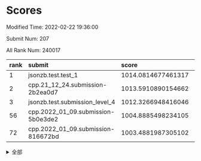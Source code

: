 # Scores

Modified Time: 2022-02-22 19:36:00

Submit Num: 207

All Rank Num: 240017

| rank |               submit               |       score        |       sigma        | pk_num |
| :--- | :--------------------------------- | :----------------- | :----------------- | :----- |
| 1    | jsonzb.test.test_1                 | 1014.0814677461317 | 0.8259198535668051 | 4636   |
| 2    | cpp.21_12_24.submission-2b2ea0d7   | 1013.5910890154662 | 0.8081960516128317 | 4636   |
| 3    | jsonzb.test.submission_level_4     | 1012.3266948416046 | 0.8059953028029344 | 4638   |
| 56   | cpp.2022_01_09.submission-5b0e3de2 | 1004.8885498234105 | 0.7290399800709167 | 4635   |
| 72   | cpp.2022_01_09.submission-816672bd | 1003.4881987305102 | 0.7135347629538331 | 4640   |


<details>
<summary>全部</summary>

| rank |                 submit                 |       score        |       sigma        | pk_num |
| :--- | :------------------------------------- | :----------------- | :----------------- | :----- |
| 1    | jsonzb.test.test_1                     | 1014.0814677461317 | 0.8259198535668051 | 4636   |
| 2    | cpp.21_12_24.submission-2b2ea0d7       | 1013.5910890154662 | 0.8081960516128317 | 4636   |
| 3    | jsonzb.test.submission_level_4         | 1012.3266948416046 | 0.8059953028029344 | 4638   |
| 4    | gobigger.level_3.submission_level_3_20 | 1011.9280099366133 | 0.7622829757826862 | 4639   |
| 5    | gobigger.level_3.submission_level_3_32 | 1011.7186533917647 | 0.7748425896691358 | 4640   |
| 6    | gobigger.level_3.submission_level_3_24 | 1011.2768904330818 | 0.7715329833388129 | 4637   |
| 7    | gobigger.level_3.submission_level_3_11 | 1011.1996505946181 | 0.7604246574503256 | 4639   |
| 8    | gobigger.level_3.submission_level_3_34 | 1011.1094348735446 | 0.7780646366405247 | 4636   |
| 9    | gobigger.level_3.submission_level_3_30 | 1011.0286711303371 | 0.7888809637521144 | 4636   |
| 10   | gobigger.level_3.submission_level_3_48 | 1010.6640156143308 | 0.7641822903295834 | 4634   |
| 11   | gobigger.level_3.submission_level_3_5  | 1010.6392203672432 | 0.7447229317861297 | 4634   |
| 12   | gobigger.level_3.submission_level_3_7  | 1010.5625509714473 | 0.7734432313909092 | 4642   |
| 13   | gobigger.level_3.submission_level_3_6  | 1010.4622446172119 | 0.7729293429260419 | 4632   |
| 14   | gobigger.level_3.submission_level_3_16 | 1010.4316789898569 | 0.7675404228285901 | 4641   |
| 15   | gobigger.level_3.submission_level_3_17 | 1010.3986043599647 | 0.8006361431360914 | 4640   |
| 16   | gobigger.level_3.submission_level_3_18 | 1010.3352688627431 | 0.7515864965507846 | 4636   |
| 17   | gobigger.level_3.submission_level_3_44 | 1010.2454834014482 | 0.7467484694798794 | 4639   |
| 18   | gobigger.level_3.submission_level_3_2  | 1010.1553408813835 | 0.7617687994141331 | 4638   |
| 19   | gobigger.level_3.submission_level_3_26 | 1010.0461982655886 | 0.7575260135027946 | 4645   |
| 20   | gobigger.level_3.submission_level_3_49 | 1010.0384392799293 | 0.7720790070749333 | 4639   |
| 21   | gobigger.level_3.submission_level_3_33 | 1010.0253176437768 | 0.7542552247401575 | 4645   |
| 22   | gobigger.level_3.submission_level_3_47 | 1010.0014729020642 | 0.7745099416807325 | 4645   |
| 23   | gobigger.level_3.submission_level_3_41 | 1009.9764203073088 | 0.7382681556956032 | 4636   |
| 24   | gobigger.level_3.submission_level_3_37 | 1009.8623819487527 | 0.7520317033640371 | 4637   |
| 25   | gobigger.level_3.submission_level_3_13 | 1009.8446785972612 | 0.7545820189641953 | 4638   |
| 26   | gobigger.level_3.submission_level_3_42 | 1009.8037228283932 | 0.7701856368998997 | 4635   |
| 27   | gobigger.level_3.submission_level_3_21 | 1009.7955230761405 | 0.7475102241747595 | 4635   |
| 28   | gobigger.level_3.submission_level_3_35 | 1009.784428517522  | 0.7662299536606572 | 4638   |
| 29   | gobigger.level_3.submission_level_3_9  | 1009.7817425903118 | 0.7710036520799625 | 4637   |
| 30   | gobigger.level_3.submission_level_3_14 | 1009.7722426280062 | 0.7395061909199562 | 4630   |
| 31   | gobigger.level_3.submission_level_3_36 | 1009.7483301801263 | 0.7630408256672778 | 4638   |
| 32   | gobigger.level_3.submission_level_3_43 | 1009.7207280855318 | 0.7661676926543826 | 4638   |
| 33   | gobigger.level_3.submission_level_3_23 | 1009.7019224969558 | 0.7621556385189029 | 4634   |
| 34   | gobigger.level_3.submission_level_3_4  | 1009.6657205264538 | 0.7596638233252601 | 4637   |
| 35   | gobigger.level_3.submission_level_3_46 | 1009.6397282987185 | 0.7394453087240388 | 4642   |
| 36   | gobigger.level_3.submission_level_3_28 | 1009.6341155907378 | 0.7659692297621709 | 4640   |
| 37   | gobigger.level_3.submission_level_3_31 | 1009.6125281689208 | 0.7494646808279777 | 4642   |
| 38   | gobigger.level_3.submission_level_3_25 | 1009.5863973791223 | 0.7432171009244966 | 4636   |
| 39   | gobigger.level_3.submission_level_3_45 | 1009.581680497769  | 0.7573253119845887 | 4634   |
| 40   | gobigger.level_3.submission_level_3_10 | 1009.532468685041  | 0.7376093836710451 | 4637   |
| 41   | gobigger.level_3.submission_level_3_19 | 1009.3912934734482 | 0.759197806762023  | 4637   |
| 42   | gobigger.level_3.submission_level_3_8  | 1009.3803417534509 | 0.7872309631797221 | 4640   |
| 43   | gobigger.level_3.submission_level_3_3  | 1009.3486623501486 | 0.7648063916936138 | 4636   |
| 44   | gobigger.level_3.submission_level_3_40 | 1009.2692801940475 | 0.7417500565792848 | 4640   |
| 45   | gobigger.level_3.submission_level_3_27 | 1009.2572300692873 | 0.7311760965680074 | 4640   |
| 46   | gobigger.level_3.submission_level_3_29 | 1009.255217918027  | 0.7659186709022593 | 4641   |
| 47   | gobigger.level_3.submission_level_3_22 | 1009.21294382966   | 0.7496840775637635 | 4642   |
| 48   | gobigger.level_3.submission_level_3_1  | 1009.1866386315392 | 0.7702114196460143 | 4634   |
| 49   | gobigger.level_3.submission_level_3_15 | 1009.1695168258399 | 0.7379358555369194 | 4639   |
| 50   | gobigger.level_3.submission_level_3_38 | 1009.0255235577952 | 0.7548760541601096 | 4635   |
| 51   | gobigger.level_3.submission_level_3_12 | 1008.7467760225406 | 0.7746468589189944 | 4641   |
| 52   | gobigger.level_3.submission_level_3_39 | 1008.6409888173971 | 0.7439382148989389 | 4640   |
| 53   | gobigger.level_3.submission_level_3_0  | 1008.0053263789324 | 0.7448569379737444 | 4642   |
| 54   | gobigger.level_1.submission_level_1_48 | 1005.2145374989228 | 0.710166611182751  | 4641   |
| 55   | gobigger.level_1.submission_level_1_27 | 1005.0210299051371 | 0.7206251332122791 | 4638   |
| 56   | cpp.2022_01_09.submission-5b0e3de2     | 1004.8885498234105 | 0.7290399800709167 | 4635   |
| 57   | gobigger.level_1.submission_level_1_31 | 1004.7937610866442 | 0.7334692105729467 | 4636   |
| 58   | gobigger.level_1.submission_level_1_14 | 1004.6563811600378 | 0.7286500280375636 | 4640   |
| 59   | gobigger.level_1.submission_level_1_17 | 1004.2674413079261 | 0.720389437038957  | 4634   |
| 60   | gobigger.level_1.submission_level_1_2  | 1004.0487633491712 | 0.7141342640842011 | 4639   |
| 61   | gobigger.level_1.submission_level_1_13 | 1003.9923097245354 | 0.7037991279481777 | 4638   |
| 62   | gobigger.level_1.submission_level_1_49 | 1003.8958467728042 | 0.7290523436363052 | 4639   |
| 63   | gobigger.level_1.submission_level_1_44 | 1003.874820785409  | 0.7151075688262842 | 4639   |
| 64   | gobigger.level_1.submission_level_1_30 | 1003.8232665032152 | 0.7220546232663076 | 4634   |
| 65   | gobigger.level_1.submission_level_1_12 | 1003.7908718432578 | 0.7056530739528187 | 4642   |
| 66   | gobigger.level_1.submission_level_1_16 | 1003.7666233218837 | 0.7262339492645479 | 4637   |
| 67   | gobigger.level_1.submission_level_1_28 | 1003.7453084374334 | 0.7081468266952087 | 4645   |
| 68   | gobigger.level_1.submission_level_1_19 | 1003.7401522210474 | 0.7158537435879135 | 4632   |
| 69   | gobigger.level_1.submission_level_1_25 | 1003.7205443948934 | 0.7163284429616349 | 4639   |
| 70   | gobigger.level_1.submission_level_1_0  | 1003.5047350556086 | 0.6998706963441128 | 4641   |
| 71   | gobigger.level_1.submission_level_1_43 | 1003.4891277485214 | 0.7204418405468699 | 4637   |
| 72   | cpp.2022_01_09.submission-816672bd     | 1003.4881987305102 | 0.7135347629538331 | 4640   |
| 73   | gobigger.level_1.submission_level_1_38 | 1003.4629897206871 | 0.7152922780281588 | 4639   |
| 74   | gobigger.level_1.submission_level_1_1  | 1003.4379985593555 | 0.7260790640013534 | 4640   |
| 75   | gobigger.level_1.submission_level_1_33 | 1003.3674033159051 | 0.7026413866742525 | 4637   |
| 76   | gobigger.level_1.submission_level_1_41 | 1003.2747165188755 | 0.7021614018960316 | 4635   |
| 77   | gobigger.level_1.submission_level_1_3  | 1003.2647700901953 | 0.7197172089560563 | 4637   |
| 78   | gobigger.level_1.submission_level_1_46 | 1003.2565206054009 | 0.7166695254924487 | 4639   |
| 79   | gobigger.level_1.submission_level_1_15 | 1003.2482724112957 | 0.6984264991974929 | 4638   |
| 80   | gobigger.level_1.submission_level_1_23 | 1003.2211615015635 | 0.7097011418262912 | 4635   |
| 81   | gobigger.level_1.submission_level_1_32 | 1003.1359037114626 | 0.7189446247776687 | 4636   |
| 82   | gobigger.level_1.submission_level_1_24 | 1003.10264358761   | 0.7254570952593535 | 4639   |
| 83   | gobigger.level_1.submission_level_1_37 | 1003.085109817854  | 0.7087569599707729 | 4635   |
| 84   | gobigger.level_1.submission_level_1_7  | 1003.0755706603667 | 0.7080791187591237 | 4638   |
| 85   | gobigger.level_1.submission_level_1_20 | 1003.0691957012606 | 0.7121923743081944 | 4646   |
| 86   | gobigger.level_1.submission_level_1_8  | 1003.0519073932364 | 0.7208298214318131 | 4640   |
| 87   | gobigger.level_1.submission_level_1_36 | 1003.0466087068139 | 0.7258496457097842 | 4639   |
| 88   | gobigger.level_1.submission_level_1_21 | 1002.9714361725898 | 0.7197844721150153 | 4638   |
| 89   | gobigger.level_1.submission_level_1_11 | 1002.9435913631253 | 0.72262610472447   | 4635   |
| 90   | gobigger.level_1.submission_level_1_18 | 1002.9326814126134 | 0.712077641107956  | 4640   |
| 91   | gobigger.level_1.submission_level_1_4  | 1002.9242918179812 | 0.7161380180590035 | 4634   |
| 92   | gobigger.level_1.submission_level_1_40 | 1002.8920685795885 | 0.7199872161590598 | 4638   |
| 93   | gobigger.level_1.submission_level_1_5  | 1002.8903326935708 | 0.7168943082654574 | 4640   |
| 94   | gobigger.level_1.submission_level_1_9  | 1002.8299499579284 | 0.7175253173923547 | 4636   |
| 95   | gobigger.level_1.submission_level_1_39 | 1002.8149596754145 | 0.7101301474355195 | 4637   |
| 96   | gobigger.level_1.submission_level_1_34 | 1002.7950193240108 | 0.7106832964596482 | 4637   |
| 97   | gobigger.level_1.submission_level_1_35 | 1002.6885893633425 | 0.7198467939720283 | 4637   |
| 98   | gobigger.level_1.submission_level_1_29 | 1002.6072789013889 | 0.7046064313168032 | 4640   |
| 99   | gobigger.level_1.submission_level_1_42 | 1002.5185104777876 | 0.716496565165875  | 4641   |
| 100  | gobigger.level_1.submission_level_1_22 | 1002.4530865758067 | 0.707738718303387  | 4639   |
| 101  | gobigger.level_1.submission_level_1_6  | 1002.3940466962671 | 0.7121236351994155 | 4641   |
| 102  | gobigger.level_1.submission_level_1_26 | 1002.2668870416469 | 0.7107638568401213 | 4639   |
| 103  | gobigger.level_1.submission_level_1_10 | 1002.1955957960695 | 0.7171280191316274 | 4636   |
| 104  | gobigger.level_1.submission_level_1_47 | 1002.1713336462733 | 0.7057450595821076 | 4639   |
| 105  | gobigger.level_1.submission_level_1_45 | 1001.5797818522909 | 0.7104520223252979 | 4638   |
| 106  | gobigger.random.submission_random_9    | 997.8605882756282  | 0.698597932247922  | 4635   |
| 107  | gobigger.random.submission_random_27   | 997.282529725877   | 0.7122725037681045 | 4638   |
| 108  | gobigger.random.submission_random_22   | 997.2444599589212  | 0.7080484344990673 | 4637   |
| 109  | gobigger.random.submission_random_5    | 997.1139779707866  | 0.6981840686261834 | 4637   |
| 110  | gobigger.random.submission_random_3    | 997.091056245773   | 0.7047603443088111 | 4643   |
| 111  | gobigger.random.submission_random_42   | 997.0097268496742  | 0.7106563290974282 | 4637   |
| 112  | gobigger.random.submission_random_41   | 996.9165823909741  | 0.7087965191818575 | 4641   |
| 113  | gobigger.random.submission_random_17   | 996.7879414532774  | 0.707356883991463  | 4640   |
| 114  | gobigger.random.submission_random_47   | 996.7793658825749  | 0.706437225343868  | 4637   |
| 115  | gobigger.random.submission_random_11   | 996.7550745575493  | 0.7189279338413024 | 4631   |
| 116  | gobigger.random.submission_random_2    | 996.654153003067   | 0.7156725146199162 | 4634   |
| 117  | gobigger.random.submission_random_40   | 996.6349966801785  | 0.7162912022684247 | 4637   |
| 118  | gobigger.random.submission_random_1    | 996.6238906448218  | 0.7019435053639247 | 4639   |
| 119  | gobigger.random.submission_random_18   | 996.5420793671378  | 0.6985572485879009 | 4639   |
| 120  | gobigger.random.submission_random_30   | 996.5403949238284  | 0.7183745264216166 | 4636   |
| 121  | gobigger.random.submission_random_31   | 996.3418897842056  | 0.7061748908953966 | 4639   |
| 122  | gobigger.random.submission_random_14   | 996.2633248102636  | 0.6935982716396468 | 4639   |
| 123  | gobigger.random.submission_random_12   | 996.1908970460711  | 0.7247791989667458 | 4641   |
| 124  | gobigger.random.submission_random_7    | 996.099152057327   | 0.7072620401107628 | 4633   |
| 125  | gobigger.random.submission_random_48   | 996.0898301300177  | 0.7052133403825545 | 4638   |
| 126  | gobigger.random.submission_random_6    | 996.0637139829804  | 0.7181276285372981 | 4638   |
| 127  | gobigger.random.submission_random_8    | 996.0556297950062  | 0.7172738465668914 | 4638   |
| 128  | gobigger.random.submission_random_24   | 996.0400773874157  | 0.7140701144188207 | 4640   |
| 129  | gobigger.random.submission_random_23   | 996.0140850076492  | 0.7226387259410146 | 4644   |
| 130  | gobigger.random.submission_random_46   | 995.9977728128092  | 0.7089029825097093 | 4637   |
| 131  | gobigger.random.submission_random_44   | 995.9696807648887  | 0.7188430445768227 | 4634   |
| 132  | gobigger.random.submission_random_4    | 995.9586065291455  | 0.7038250788067016 | 4637   |
| 133  | gobigger.random.submission_random_49   | 995.93753081728    | 0.7006032249169107 | 4641   |
| 134  | gobigger.random.submission_random_35   | 995.9047174840292  | 0.7050505880013392 | 4644   |
| 135  | gobigger.random.submission_random_33   | 995.9033988635736  | 0.7063414888591123 | 4638   |
| 136  | gobigger.random.submission_random_39   | 995.8732266254655  | 0.7187405684845956 | 4635   |
| 137  | gobigger.random.submission_random_19   | 995.858476835798   | 0.7207918771812701 | 4640   |
| 138  | gobigger.random.submission_random_38   | 995.8480239216944  | 0.7145318557499951 | 4637   |
| 139  | gobigger.random.submission_random_29   | 995.7991441110912  | 0.715786298072025  | 4642   |
| 140  | gobigger.random.submission_random_36   | 995.7101078391331  | 0.7180965164619112 | 4634   |
| 141  | gobigger.random.submission_random_16   | 995.5935479654527  | 0.7236993086930947 | 4639   |
| 142  | gobigger.random.submission_random_10   | 995.591548615844   | 0.7032795866635482 | 4641   |
| 143  | gobigger.random.submission_random_43   | 995.5827326556955  | 0.7041822178763774 | 4633   |
| 144  | gobigger.random.submission_random_15   | 995.5775558635416  | 0.7170080856553778 | 4638   |
| 145  | gobigger.random.submission_random_32   | 995.4710087512453  | 0.7071913519096521 | 4633   |
| 146  | gobigger.random.submission_random_0    | 995.2232356425789  | 0.7070904876961694 | 4639   |
| 147  | gobigger.random.submission_random_37   | 995.2056391436936  | 0.7061275936431877 | 4636   |
| 148  | gobigger.random.submission_random_34   | 995.1770189350351  | 0.7163681024743872 | 4635   |
| 149  | gobigger.random.submission_random_20   | 995.0737617119908  | 0.7185252661000261 | 4640   |
| 150  | gobigger.random.submission_random_45   | 994.8776119842285  | 0.6954904029762066 | 4634   |
| 151  | gobigger.random.submission_random_28   | 994.7137833503705  | 0.7183254239518315 | 4640   |
| 152  | gobigger.random.submission_random_25   | 994.6178961776578  | 0.7086796175654655 | 4637   |
| 153  | gobigger.random.submission_random_21   | 994.5591374974277  | 0.7347116265243006 | 4635   |
| 154  | gobigger.random.submission_random_26   | 994.0439197852676  | 0.7230128759347512 | 4637   |
| 155  | gobigger.random.submission_random_13   | 993.7664970282913  | 0.7179376785973371 | 4642   |
| 156  | gobigger.level_2.submission_level_2_1  | 993.7234360392246  | 0.7276440211307742 | 4640   |
| 157  | gobigger.level_2.submission_level_2_34 | 993.6421772565863  | 0.7305113308445391 | 4638   |
| 158  | gobigger.level_2.submission_level_2_48 | 993.3154503478712  | 0.7487786923895919 | 4642   |
| 159  | gobigger.level_2.submission_level_2_23 | 993.3108383908507  | 0.7437203626357572 | 4635   |
| 160  | gobigger.level_2.submission_level_2_22 | 993.2970466775234  | 0.7499693904278109 | 4636   |
| 161  | gobigger.level_2.submission_level_2_0  | 993.2179699600232  | 0.719001414261427  | 4638   |
| 162  | gobigger.level_2.submission_level_2_4  | 993.0813227849128  | 0.7228502088720659 | 4638   |
| 163  | gobigger.level_2.submission_level_2_31 | 993.0784020341948  | 0.7621490666896604 | 4633   |
| 164  | gobigger.level_2.submission_level_2_33 | 993.0271075151329  | 0.7403329738317355 | 4644   |
| 165  | gobigger.level_2.submission_level_2_32 | 993.0268036995149  | 0.7387676191074088 | 4639   |
| 166  | gobigger.level_2.submission_level_2_3  | 992.9742418470184  | 0.740158076714373  | 4640   |
| 167  | gobigger.level_2.submission_level_2_36 | 992.7844739205891  | 0.7303435762373903 | 4637   |
| 168  | gobigger.level_2.submission_level_2_2  | 992.7176671503944  | 0.7263995785671619 | 4639   |
| 169  | gobigger.level_2.submission_level_2_5  | 992.7054770557207  | 0.7354488518608095 | 4643   |
| 170  | gobigger.level_2.submission_level_2_25 | 992.6072342205077  | 0.7346727565049551 | 4639   |
| 171  | gobigger.level_2.submission_level_2_39 | 992.5538075184643  | 0.7375181062804309 | 4633   |
| 172  | gobigger.level_2.submission_level_2_8  | 992.5392927177452  | 0.7315431517739052 | 4638   |
| 173  | gobigger.level_2.submission_level_2_21 | 992.5250185698696  | 0.7470679213147511 | 4640   |
| 174  | gobigger.level_2.submission_level_2_10 | 992.5084723353732  | 0.7234860814844852 | 4638   |
| 175  | gobigger.level_2.submission_level_2_6  | 992.4741693899722  | 0.7308600608177256 | 4640   |
| 176  | gobigger.level_2.submission_level_2_24 | 992.4439751094136  | 0.7492936350175543 | 4636   |
| 177  | gobigger.level_2.submission_level_2_26 | 992.4263380379316  | 0.7442764644663699 | 4634   |
| 178  | gobigger.level_2.submission_level_2_20 | 992.3413927274817  | 0.7448367321569103 | 4639   |
| 179  | gobigger.level_2.submission_level_2_15 | 992.3046706530396  | 0.7507811888529576 | 4637   |
| 180  | gobigger.level_2.submission_level_2_14 | 992.1503302448821  | 0.7581284875400248 | 4641   |
| 181  | gobigger.level_2.submission_level_2_30 | 992.0711220691179  | 0.7513420291331432 | 4639   |
| 182  | gobigger.level_2.submission_level_2_18 | 992.0518607420297  | 0.7435263718964137 | 4636   |
| 183  | gobigger.level_2.submission_level_2_19 | 991.9886798830088  | 0.7477675811205727 | 4642   |
| 184  | gobigger.level_2.submission_level_2_47 | 991.9159342029003  | 0.7595052311235898 | 4641   |
| 185  | gobigger.level_2.submission_level_2_13 | 991.8887999195846  | 0.7525174956736301 | 4640   |
| 186  | gobigger.level_2.submission_level_2_17 | 991.8008859191464  | 0.7512922343428844 | 4634   |
| 187  | gobigger.level_2.submission_level_2_29 | 991.7920451366865  | 0.7543618060121995 | 4638   |
| 188  | gobigger.level_2.submission_level_2_11 | 991.6965217783791  | 0.7588556900366127 | 4639   |
| 189  | gobigger.level_2.submission_level_2_7  | 991.6831002434533  | 0.7414061521684794 | 4637   |
| 190  | gobigger.level_2.submission_level_2_49 | 991.6819273115108  | 0.7487935199853692 | 4636   |
| 191  | gobigger.level_2.submission_level_2_43 | 991.6395203048506  | 0.7382567999721606 | 4636   |
| 192  | gobigger.level_2.submission_level_2_16 | 991.5431265866057  | 0.7417995082035537 | 4636   |
| 193  | gobigger.level_2.submission_level_2_9  | 991.4420102827172  | 0.7393749624013776 | 4636   |
| 194  | gobigger.level_2.submission_level_2_37 | 991.409532444707   | 0.7403280773499858 | 4638   |
| 195  | gobigger.level_2.submission_level_2_28 | 991.3223760546426  | 0.7467825085356833 | 4637   |
| 196  | gobigger.level_2.submission_level_2_40 | 991.3158034599496  | 0.7577663565031749 | 4638   |
| 197  | gobigger.level_2.submission_level_2_27 | 991.097984179558   | 0.7858789026125592 | 4642   |
| 198  | gobigger.level_2.submission_level_2_35 | 991.025979923022   | 0.7531387710492835 | 4639   |
| 199  | gobigger.level_2.submission_level_2_41 | 990.985362911555   | 0.7459128654165127 | 4633   |
| 200  | gobigger.level_2.submission_level_2_12 | 990.8194606970538  | 0.7415950022930832 | 4638   |
| 201  | gobigger.level_2.submission_level_2_38 | 990.767898902629   | 0.7536357555059074 | 4646   |
| 202  | gobigger.level_2.submission_level_2_46 | 990.7178953793288  | 0.7778335210578959 | 4641   |
| 203  | gobigger.level_2.submission_level_2_42 | 990.6994873818147  | 0.7645557517383009 | 4635   |
| 204  | gobigger.level_2.submission_level_2_44 | 990.6930108620608  | 0.7461404812558957 | 4632   |
| 205  | gobigger.level_2.submission_level_2_45 | 990.4032557638257  | 0.7576472364158908 | 4638   |
| 206  | gobigger.none.submission_none_0        | 979.050009835845   | 1.2159944841529984 | 4635   |
| 207  | gobigger.none.submission_none_1        | 976.4044425115501  | 1.4278590756629521 | 4641   |

</details>